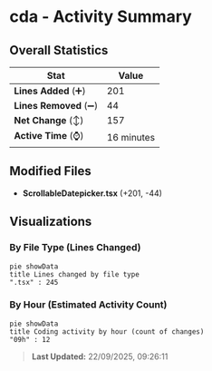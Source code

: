 # cda - Activity Summary 

## Overall Statistics

| Stat                   | Value                                                             |
| ---------------------- | ----------------------------------------------------------------- |
| **Lines Added** (➕)   | 201                                          |
| **Lines Removed** (➖) | 44                                        |
| **Net Change** (↕)    | 157                |
| **Active Time** (⌚)   | 16 minutes |


## Modified Files
- **ScrollableDatepicker.tsx** (+201, -44)

## Visualizations

### By File Type (Lines Changed)

```mermaid
pie showData
title Lines changed by file type
".tsx" : 245
```

### By Hour (Estimated Activity Count)

```mermaid
pie showData
title Coding activity by hour (count of changes)
"09h" : 12
```


> **Last Updated:** 22/09/2025, 09:26:11